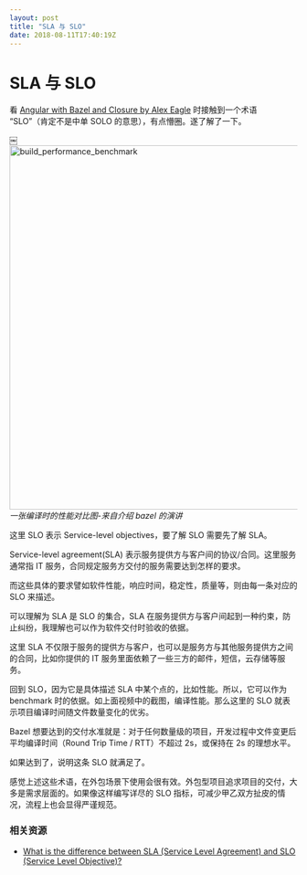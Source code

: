 ```yaml
---
layout: post
title: "SLA 与 SLO"
date: 2018-08-11T17:40:19Z
---
```

SLA 与 SLO
===

看 [Angular with Bazel and Closure by Alex Eagle](https://www.youtube.com/watch?v=tnKyXH_5028) 时接触到一个术语 “SLO”（肯定不是中单 SOLO 的意思），有点懵圈。遂了解了一下。

￼<img width="638" alt="build_performance_benchmark" src="https://user-images.githubusercontent.com/3783096/43994497-72c2a3d8-9dd0-11e8-9711-41f710bc00fd.png">
*一张编译时的性能对比图-来自介绍 bazel 的演讲*

这里 SLO 表示 Service-level objectives，要了解 SLO 需要先了解 SLA。

Service-level agreement(SLA) 表示服务提供方与客户间的协议/合同。这里服务通常指 IT 服务，合同规定服务方交付的服务需要达到怎样的要求。

而这些具体的要求譬如软件性能，响应时间，稳定性，质量等，则由每一条对应的 SLO 来描述。

可以理解为 SLA 是 SLO 的集合，SLA 在服务提供方与客户间起到一种约束，防止纠纷，我理解也可以作为软件交付时验收的依据。

这里 SLA 不仅限于服务的提供方与客户，也可以是服务方与其他服务提供方之间的合同，比如你提供的 IT 服务里面依赖了一些三方的邮件，短信，云存储等服务。

回到 SLO，因为它是具体描述 SLA 中某个点的，比如性能。所以，它可以作为 benchmark 时的依据。如上面视频中的截图，编译性能。那么这里的 SLO 就表示项目编译时间随文件数量变化的优劣。

Bazel 想要达到的交付水准就是：对于任何数量级的项目，开发过程中文件变更后平均编译时间（Round Trip Time / RTT）不超过 2s，或保持在 2s 的理想水平。

如果达到了，说明这条 SLO 就满足了。

感觉上述这些术语，在外包场景下使用会很有效。外包型项目追求项目的交付，大多是需求层面的。如果像这样编写详尽的 SLO 指标，可减少甲乙双方扯皮的情况，流程上也会显得严谨规范。


### 相关资源

- [What is the difference between SLA (Service Level Agreement) and SLO (Service Level Objective)?](https://sqa.stackexchange.com/questions/22213/what-is-the-difference-between-sla-service-level-agreement-and-slo-service-le?newreg=eccd4c4a1c1a4bbca82e58b0fa8ceb30)

